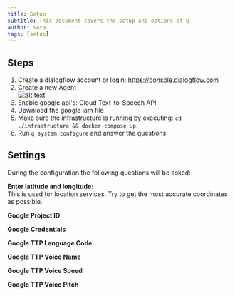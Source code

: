 ```yaml
---
title: Setup
subtitle: This document covers the setup and options of Q
author: sara
tags: [setup]
---
```


## Steps
1. Create a dialogflow account or login: https://console.dialogflow.com  
2. Create a new Agent  
![alt text](https://q-assistant.github.io/uploads/doc/02.png "q version")
3. Enable google api's: Cloud Text-to-Speech API
4. Download the google iam file
3. Make sure the infrastructure is running by executing: ```cd ./infrastructure && docker-compose up```.  
4. Run ```q system configure``` and answer the questions.  

## Settings
During the configuration the following questions will be asked:  

**Enter latitude and longitude:**  
This is used for location services. Try to get the most accurate coordinates as possible. 

**Google Project ID**

**Google Credentials**

**Google TTP Language Code**

**Google TTP Voice Name**

**Google TTP Voice Speed**

**Google TTP Voice Pitch**


